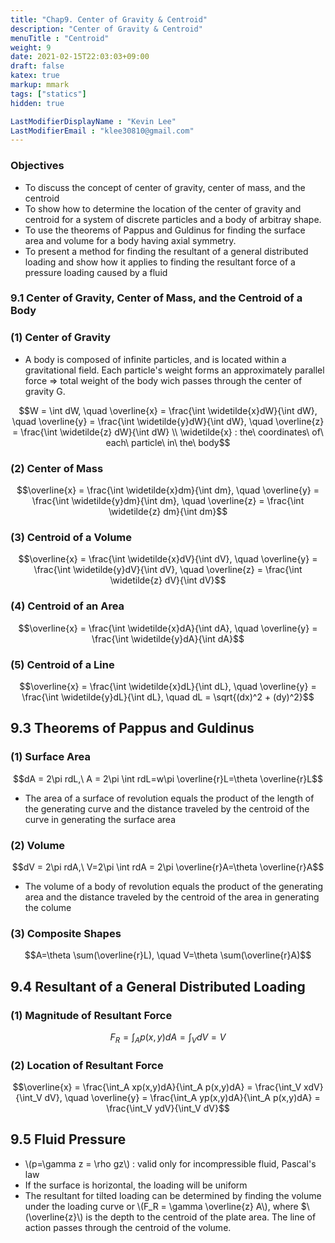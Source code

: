 ```yaml
---
title: "Chap9. Center of Gravity & Centroid"
description: "Center of Gravity & Centroid"
menuTitle : "Centroid"
weight: 9
date: 2021-02-15T22:03:03+09:00
draft: false
katex: true
markup: mmark
tags: ["statics"]
hidden: true

LastModifierDisplayName : "Kevin Lee"
LastModifierEmail : "klee30810@gmail.com"
---
```


### Objectives

- To discuss the concept of center of gravity, center of mass, and the centroid
- To show how to determine the location of the center of gravity and centroid for a system of discrete particles and a body of arbitray shape.
- To use the theorems of Pappus and Guldinus for finding the surface area and volume for a body having axial symmetry.
- To present a method for finding the resultant of a general distributed loading and show how it applies to finding the resultant force of a pressure loading caused by a fluid

### 9.1 Center of Gravity, Center of Mass, and the Centroid of a Body

### (1) Center of Gravity

- A body is composed of infinite particles, and is located within a gravitational field. Each particle's weight forms an approximately parallel force => total weight of the body wich passes through the center of gravity G.

$$W = \int dW, \quad \overline{x} = \frac{\int \widetilde{x}dW}{\int dW}, \quad \overline{y} = \frac{\int \widetilde{y}dW}{\int dW}, \quad \overline{z} = \frac{\int \widetilde{z} dW}{\int dW} \\ \widetilde{x} : the\ coordinates\ of\ each\ particle\ in\ the\ body$$

### (2) Center of Mass

 $$\overline{x} = \frac{\int \widetilde{x}dm}{\int dm}, \quad \overline{y} = \frac{\int \widetilde{y}dm}{\int dm}, \quad \overline{z} = \frac{\int \widetilde{z} dm}{\int dm}$$ 

### (3) Centroid of a Volume

 $$\overline{x} = \frac{\int \widetilde{x}dV}{\int dV}, \quad \overline{y} = \frac{\int \widetilde{y}dV}{\int dV}, \quad \overline{z} = \frac{\int \widetilde{z} dV}{\int dV}$$ 

### (4) Centroid of an Area

$$\overline{x} = \frac{\int \widetilde{x}dA}{\int dA}, \quad \overline{y} = \frac{\int \widetilde{y}dA}{\int dA}$$

### (5) Centroid of a Line

 $$\overline{x} = \frac{\int \widetilde{x}dL}{\int dL}, \quad \overline{y} = \frac{\int \widetilde{y}dL}{\int dL}, \quad dL = \sqrt{(dx)^2 + (dy)^2}$$ 

## 9.3 Theorems of Pappus and Guldinus

### (1) Surface Area

 $$dA = 2\pi rdL,\ A = 2\pi \int rdL=w\pi \overline{r}L=\theta \overline{r}L$$ 

- The area of a surface of revolution equals the product of the length of the generating curve and the distance traveled by the centroid of the curve in generating the surface area

### (2) Volume

$$dV = 2\pi rdA,\ V=2\pi \int rdA = 2\pi \overline{r}A=\theta \overline{r}A$$ 

- The volume of a body of revolution equals the product of the generating area and the distance traveled by the centroid of the area in generating the colume

### (3) Composite Shapes

 $$A=\theta \sum(\overline{r}L), \quad V=\theta \sum(\overline{r}A)$$ 

## 9.4 Resultant of a General Distributed Loading

### (1) Magnitude of Resultant Force

 $$F_R=\int_A p(x,y)dA = \int_V dV = V$$ 

### (2) Location of Resultant Force

 $$\overline{x} = \frac{\int_A xp(x,y)dA}{\int_A p(x,y)dA} = \frac{\int_V xdV}{\int_V dV}, \quad \overline{y} = \frac{\int_A yp(x,y)dA}{\int_A p(x,y)dA} = \frac{\int_V ydV}{\int_V dV}$$ 

## 9.5 Fluid Pressure

- \\(p=\gamma z = \rho gz​\\)  : valid only for incompressible fluid, Pascal's law
- If the surface is horizontal, the loading will be uniform
- The resultant for tilted loading can be determined by finding the volume under the loading curve or  \\(F_R = \gamma \overline{z} A​\\), where $\\(\overline{z}​\\) is the depth to the centroid of the plate area. The line of action passes through the centroid of the volume.
